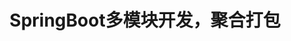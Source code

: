 ---
title: SpringBoot多模块开发，聚合打包
lang: zh-cn
createDate: 2020-7-17
updateDate: 2020-7-17
category: 框架
---